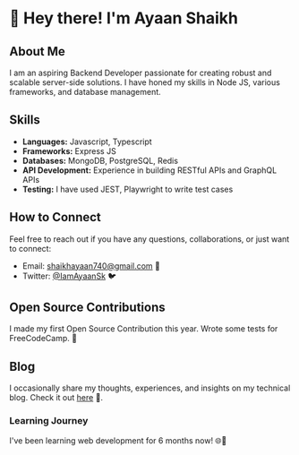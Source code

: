 # 👋 Hey there! I'm Ayaan Shaikh

## About Me

I am an aspiring Backend Developer passionate for creating robust and scalable server-side solutions. I have honed my skills in Node JS, various frameworks, and database management.

## Skills

- **Languages:** Javascript, Typescript
- **Frameworks:** Express JS
- **Databases:** MongoDB, PostgreSQL, Redis
- **API Development:** Experience in building RESTful APIs and GraphQL APIs
- **Testing:** I have used JEST, Playwright to write test cases

## How to Connect

Feel free to reach out if you have any questions, collaborations, or just want to connect:

- Email: shaikhayaan740@gmail.com 📧
- Twitter: [@IamAyaanSk](https://twitter.com/IamAyaanSk) 🐦

## Open Source Contributions

I made my first Open Source Contribution this year. Wrote some tests for FreeCodeCamp. 🚀

## Blog

I occasionally share my thoughts, experiences, and insights on my technical blog. Check it out [here](https://iamayaansk.hashnode.dev/) 📝.

### Learning Journey

I've been learning web development for 6 months now! 🌐🚀
